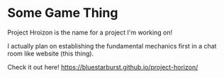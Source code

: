 # Some Game Thing
Project Hroizon is the name for a project I'm working on!

I actually plan on establishing the fundamental mechanics first in a chat room like website (this thing).

Check it out here! https://bluestarburst.github.io/project-horizon/